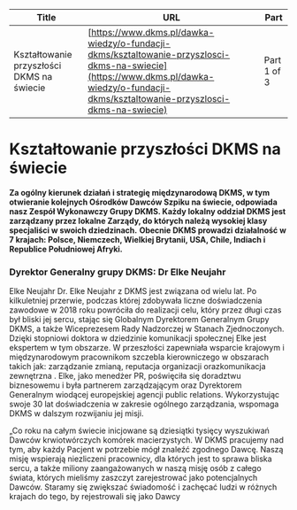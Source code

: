 | **Title**       | **URL**           | **Part**              |
|-----------------|-------------------|-----------------------|
| Kształtowanie przyszłości DKMS na świecie         | [https://www.dkms.pl/dawka-wiedzy/o-fundacji-dkms/ksztaltowanie-przyszlosci-dkms-na-swiecie](https://www.dkms.pl/dawka-wiedzy/o-fundacji-dkms/ksztaltowanie-przyszlosci-dkms-na-swiecie)    | Part 1 of 3          |

# Kształtowanie przyszłości DKMS na świecie

**Za ogólny kierunek działań i strategię międzynarodową DKMS, w tym otwieranie kolejnych Ośrodków Dawców Szpiku na świecie, odpowiada nasz Zespół Wykonawczy Grupy DKMS. Każdy lokalny oddział DKMS jest zarządzany przez lokalne Zarządy, do których należą wysokiej klasy specjaliści w swoich dziedzinach.** **Obecnie DKMS prowadzi działalność w 7 krajach: Polsce, Niemczech, Wielkiej Brytanii, USA, Chile, Indiach i Republice Południowej Afryki.**


### Dyrektor Generalny grupy DKMS: Dr Elke Neujahr


Elke Neujahr
Dr. Elke Neujahr z DKMS jest związana od wielu lat. Po kilkuletniej przerwie, podczas której zdobywała liczne doświadczenia zawodowe w 2018 roku powróciła do realizacji celu, który przez długi czas był bliski jej sercu, stając się Globalnym Dyrektorem Generalnym Grupy DKMS, a także Wiceprezesem Rady Nadzorczej w Stanach Zjednoczonych. Dzięki stopniowi doktora w dziedzinie komunikacji społecznej Elke jest ekspertem w tym obszarze. W przeszłości zapewniała wsparcie krajowym i międzynarodowym pracownikom szczebla kierowniczego w obszarach takich jak: zarządzanie zmianą, reputacja organizacji orazkomunikacja zewnętrzna . Elke, jako menedżer PR, poświęciła się doradztwu biznesowemu i była partnerem zarządzającym oraz Dyrektorem Generalnym wiodącej europejskiej agencji public relations. Wykorzystując swoje 30 lat doświadczenia w zakresie ogólnego zarządzania, wspomaga DKMS w dalszym rozwijaniu jej misji.


„Co roku na całym świecie inicjowane są dziesiątki tysięcy wyszukiwań Dawców krwiotwórczych komórek macierzystych. W DKMS pracujemy nad tym, aby każdy Pacjent w potrzebie mógł znaleźć zgodnego Dawcę. Naszą misję wspierają niezliczeni pracownicy, dla których jest to sprawa bliska sercu, a także miliony zaangażowanych w naszą misję osób z całego świata, których mieliśmy zaszczyt zarejestrować jako potencjalnych Dawców. Staramy się zwiększać świadomość i zachęcać ludzi w różnych krajach do tego, by rejestrowali się jako Dawcy